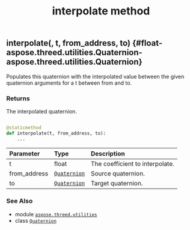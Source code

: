 ﻿---
title: interpolate method
second_title: Aspose.3D for Python via .NET API References
description: 
type: docs
weight: 90
url: /python-net/aspose.threed.utilities/quaternion/interpolate/
is_root: false
---

## interpolate(, t, from_address, to) {#float-aspose.threed.utilities.Quaternion-aspose.threed.utilities.Quaternion}

Populates this quaternion with the interpolated value between the given quaternion arguments for a t between from and to.


### Returns 


The interpolated quaternion.


```python

@staticmethod
def interpolate(t, from_address, to):
    ...
```


| Parameter | Type | Description |
| :- | :- | :- |
| t | float | The coefficient to interpolate. |
| from_address | [`Quaternion`](/3d/python-net/aspose.threed.utilities/quaternion) | Source quaternion. |
| to | [`Quaternion`](/3d/python-net/aspose.threed.utilities/quaternion) | Target quaternion. |



### See Also
* module [`aspose.threed.utilities`](../../)
* class [`Quaternion`](/3d/python-net/aspose.threed.utilities/quaternion)
